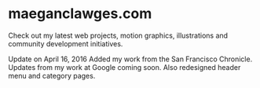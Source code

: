 maeganclawges.com
=================

Check out my latest web projects, motion graphics, illustrations and community development initiatives.

Update on April 16, 2016
Added my work from the San Francisco Chronicle. Updates from my work at Google coming soon. Also redesigned header menu and category pages.
